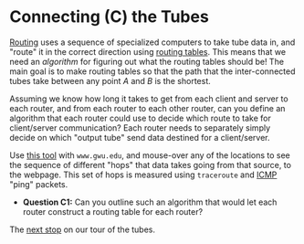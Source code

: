 # Connecting (C) the Tubes

[Routing](https://en.wikipedia.org/wiki/Routing) uses a sequence of specialized computers to take tube data in, and "route" it in the correct direction using [routing tables](https://en.wikipedia.org/wiki/Routing_table).
This means that we need an *algorithm* for figuring out what the routing tables should be!
The main goal is to make routing tables so that the path that the inter-connected tubes take between any point *A* and *B* is the shortest.

Assuming we know how long it takes to get from each client and server to each router, and from each router to each other router, can you define an algorithm that each router could use to decide which route to take for client/server communication?
Each router needs to separately simply decide on which "output tube" send data destined for a client/server.

Use [this tool](https://www.uptrends.com/tools/ping-test) with `www.gwu.edu`, and mouse-over any of the locations to see the sequence of different "hops" that data takes going from that source, to the webpage.
This set of hops is measured using `traceroute` and [ICMP](https://en.wikipedia.org/wiki/Internet_Control_Message_Protocol) "ping" packets.

- **Question C1:** Can you outline such an algorithm that would let each router construct a routing table for each router?

The [next stop](./e.md) on our tour of the tubes.
